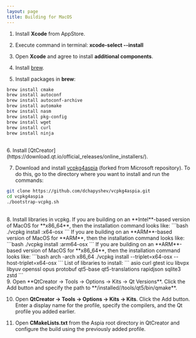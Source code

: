 ```yaml
---
layout: page
title: Building for MacOS
---
```


1. Install **Xcode** from AppStore.

2. Execute command in terminal: **xcode-select --install**

3. Open **Xcode** and agree to install **additional components**.

4. Install [brew](https://brew.sh).

5. Install packages in **brew**:
```bash
brew install cmake
brew install autoconf
brew install autoconf-archive
brew install automake
brew install nasm
brew install pkg-config
brew install wget
brew install curl
brew install ninja
```
<br/>
6. Install [QtCreator](https://download.qt.io/official_releases/online_installers/).

7. Download and install [vcpkg4aspia](https://github.com/dchapyshev/vcpkg4aspia) (forked from Microsoft repository). To do this, go to the directory where you want to install and run the commands:
```bash
git clone https://github.com/dchapyshev/vcpkg4aspia.git
cd vcpkg4aspia
./bootstrap-vcpkg.sh
```
<br/>
8. Install libraries in vcpkg.
If you are building on an **Intel**-based version of MacOS for **x86_64**, then the installation command looks like:
```bash
./vcpkg install <library_name>:x64-osx
```
If you are building on an **ARM**-based version of MacOS for **ARM**, then the installation command looks like:
```bash
./vcpkg install <library_name>:arm64-osx
```
If you are building on an **ARM**-based version of MacOS for **x86_64**, then the installation command looks like:
```bash
arch -arch x86_64 ./vcpkg install <library_name> --triplet=x64-osx --host-triplet=x64-osx
```
List of libraries to install:
```
asio
curl
gtest
icu
libvpx
libyuv
openssl
opus
protobuf
qt5-base
qt5-translations
rapidjson
sqlite3
zstd
```
<br/>
9. Open **QtCreator -> Tools -> Options -> Kits -> Qt Versions**. Click the Add button and specify the path to **<vcpkg_path>/installed/<arch>/tools/qt5/bin/qmake**.

10. Open **QtCreator -> Tools -> Options -> Kits -> Kits**. Click the Add button. Enter a display name for the profile, specify the compilers, and the Qt profile you added earlier.

11. Open **CMakeLists.txt** from the Aspia root directory in QtCreator and configure the build using the previously added profile.
